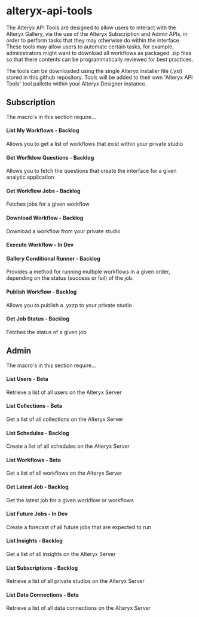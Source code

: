 # alteryx-api-tools

The Alteryx API Tools are designed to allow users to interact with the Alteryx Gallery, via the use of the Alteryx Subscription and Admin APIs, in order to perform tasks that they may otherwise do within the interface. These tools may allow users to automate certain tasks, for example, administrators might want to download all workflows as packaged .zip files so that there contents can be  programmatically reviewed for best practices.

The tools can be downloaded using the single Alteryx installer file (.yxi) stored in this github repository. Tools will be added to their own 'Alteryx API Tools' tool pallette within your Alteryx Designer instance.

## Subscription

The macro's in this section require...

#### List My Workflows - Backlog

Allows you to get a list of workflows that exist within your private studio

#### Get Worfklow Questions - Backlog

Allows you to fetch the questions that create the interface for a given analytic application

#### Get Workflow Jobs - Backlog

Fetches jobs for a given workflow

#### Download Workflow - Backlog

Download a workflow from your private studio

#### Execute Workflow - In Dev

#### Gallery Conditional Runner - Backlog

Provides a method for running multiple workflows in a given order, depending on the status (success or fail) of the job.

#### Publish Workflow - Backlog

Allows you to publish a .yxzp to your private studio

#### Get Job Status - Backlog

Fetches the status of a given job

## Admin

The macro's in this section require...

#### List Users - Beta

Retrieve a list of all users on the Alteryx Server

#### List Collections - Beta

Get a list of all collections on the Alteryx Server

#### List Schedules - Backlog

Create a list of all schedules on the Alteryx Server

#### List Workflows - Beta

Get a list of all workflows on the Alteryx Server

#### Get Latest Job - Backlog

Get the latest job for a given workflow or workflows

#### List Future Jobs - In Dev

Create a forecast of all future jobs that are expected to run

#### List Insights - Backlog

Get a list of all insights on the Alteryx Server

#### List Subscriptions - Backlog

Retrieve a list of all private studios on the Alteryx Server

#### List Data Connections - Beta

Retrieve a list of all data connections on the Alteryx Server







